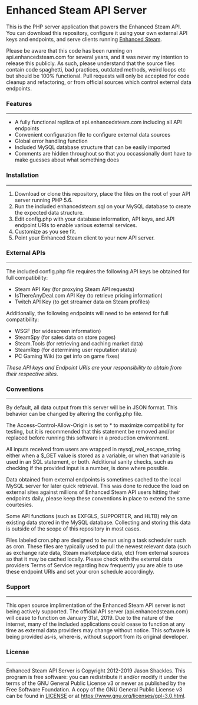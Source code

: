 # Enhanced Steam API Server

This is the PHP server application that powers the Enhanced Steam API.  You can download this repository, configure it using your own external API keys and endpoints, and serve clients running [Enhanced Steam](http://https://github.com/jshackles/Enhanced_Steam "Enhanced Steam").

Please be aware that this code has been running on api.enhancedsteam.com for several years, and it was never my intention to release this publicly.  As such, please understand that the source files contain code spaghetti, bad practices, outdated methods, weird loops etc but should be 100% functional.  Pull requests will only be accepted for code cleanup and refactoring, or from official sources which control external data endpoints.

### Features
-------

- A fully functional replica of api.enhancedsteam.com including all API endpoints
- Convenient configuration file to configure external data sources
- Global error handling function
- Included MySQL database structure that can be easily imported
- Comments are hidden throughout so that you occassionally dont have to make guesses about what something does

### Installation 
-------

1. Download or clone this repository, place the files on the root of your API server running PHP 5.6.
2. Run the included enhancedsteam.sql on your MySQL database to create the expected data structure.
3. Edit config.php with your database information, API keys, and API endpoint URIs to enable various external services.
4. Customize as you see fit.
5. Point your Enhanced Steam client to your new API server.

### External APIs
-------

The included config.php file requires the following API keys be obtained for full compatibility:
- Steam API Key (for proxying Steam API requests)
- IsThereAnyDeal.com API Key (to retrieve pricing information)
- Twitch API Key (to get streamer data on Steam profiles)

Additionally, the following endpoints will need to be entered for full compatibility:
- WSGF (for widescreen information)
- SteamSpy (for sales data on store pages)
- Steam.Tools (for retrieving and caching market data)
- SteamRep (for determining user reputation status)
- PC Gaming Wiki (to get info on game fixes)

*These API keys and Endpoint URIs are your responsibility to obtain from their respective sites.*

### Conventions
-------

By default, all data output from this server will be in JSON format.  This behavior can be changed by altering the config.php file.

The Access-Control-Allow-Origin is set to \* to maximize compatibility for testing, but it is recommended that this statement be removed and/or replaced before running this software in a production environment.

All inputs received from users are wrapped in mysql_real_escape_string either when a $\_GET value is stored as a variable, or when that variable is used in an SQL statement, or both.  Additional sanity checks, such as checking if the provided input is a number, is done where possible.

Data obtained from external endpoints is sometimes cached to the local MySQL server for later quick retrieval.  This was done to reduce the load on external sites against millions of Enhanced Steam API users hitting their endpoints daily, please keep these conventions in place to extend the same courtesies.

Some API functions (such as EXFGLS, SUPPORTER, and HLTB) rely on existing data stored in the MySQL database.  Collecting and storing this data is outside of the scope of this repository in most cases.

Files labeled cron.php are designed to be run using a task scheduler such as cron.  These files are typically used to pull the newest relevant data (such as exchange rate data, Steam marketplace data, etc) from external sources so that it may be cached locally.  Please check with the external data providers Terms of Service regarding how frequently you are able to use these endpoint URIs and set your cron schedule accordingly.

### Support
-------

This open source implimentation of the Enhanced Steam API server is not being actively supported.  The official API server (api.enhancedsteam.com) will cease to function on January 31st, 2019.  Due to the nature of the internet, many of the included applications could cease to function at any time as external data providers may change without notice.  This software is being provided as-is, where-is, without support from its original developer.

### License
-------

Enhanced Steam API Server is Copyright 2012-2019 Jason Shackles.  This program is free software: you can redistribute it and/or modify it under the terms of the GNU General Public License v3 or newer as published by the Free Software Foundation.  A copy of the GNU General Public License v3 can be found in [LICENSE](LICENSE) or at https://www.gnu.org/licenses/gpl-3.0.html.
